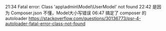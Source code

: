 
21:34 Fatal error: Class 'app\admin\Model\UserModel' not found
22:42 是因为 Composer.json 不懂，Model大小写错误
06:47 搞定了 composer 的 autoloader https://stackoverflow.com/questions/30136773/psr-4-autoloader-fatal-error-class-not-found